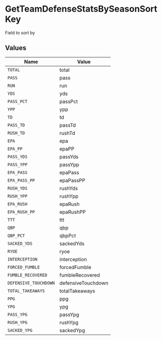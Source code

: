 # GetTeamDefenseStatsBySeasonSortKey

Field to sort by


## Values

| Name                  | Value                 |
| --------------------- | --------------------- |
| `TOTAL`               | total                 |
| `PASS`                | pass                  |
| `RUN`                 | run                   |
| `YDS`                 | yds                   |
| `PASS_PCT`            | passPct               |
| `YPP`                 | ypp                   |
| `TD`                  | td                    |
| `PASS_TD`             | passTd                |
| `RUSH_TD`             | rushTd                |
| `EPA`                 | epa                   |
| `EPA_PP`              | epaPP                 |
| `PASS_YDS`            | passYds               |
| `PASS_YPP`            | passYpp               |
| `EPA_PASS`            | epaPass               |
| `EPA_PASS_PP`         | epaPassPP             |
| `RUSH_YDS`            | rushYds               |
| `RUSH_YPP`            | rushYpp               |
| `EPA_RUSH`            | epaRush               |
| `EPA_RUSH_PP`         | epaRushPP             |
| `TTT`                 | ttt                   |
| `QBP`                 | qbp                   |
| `QBP_PCT`             | qbpPct                |
| `SACKED_YDS`          | sackedYds             |
| `RYOE`                | ryoe                  |
| `INTERCEPTION`        | interception          |
| `FORCED_FUMBLE`       | forcedFumble          |
| `FUMBLE_RECOVERED`    | fumbleRecovered       |
| `DEFENSIVE_TOUCHDOWN` | defensiveTouchdown    |
| `TOTAL_TAKEAWAYS`     | totalTakeaways        |
| `PPG`                 | ppg                   |
| `YPG`                 | ypg                   |
| `PASS_YPG`            | passYpg               |
| `RUSH_YPG`            | rushYpg               |
| `SACKED_YPG`          | sackedYpg             |